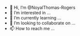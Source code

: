 - 👋 Hi, I’m @NoyalThomas-Rogers
- 👀 I’m interested in ...
- 🌱 I’m currently learning ...
- 💞️ I’m looking to collaborate on ...
- 📫 How to reach me ...

<!---
NoyalThomas-Rogers/NoyalThomas-Rogers is a ✨ special ✨ repository because its `README.md` (this file) appears on your GitHub profile.
You can click the Preview link to take a look at your changes.
--->
